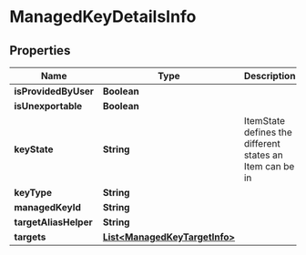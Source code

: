 

# ManagedKeyDetailsInfo

## Properties

Name | Type | Description | Notes
------------ | ------------- | ------------- | -------------
**isProvidedByUser** | **Boolean** |  |  [optional]
**isUnexportable** | **Boolean** |  |  [optional]
**keyState** | **String** | ItemState defines the different states an Item can be in |  [optional]
**keyType** | **String** |  |  [optional]
**managedKeyId** | **String** |  |  [optional]
**targetAliasHelper** | **String** |  |  [optional]
**targets** | [**List&lt;ManagedKeyTargetInfo&gt;**](ManagedKeyTargetInfo.md) |  |  [optional]



